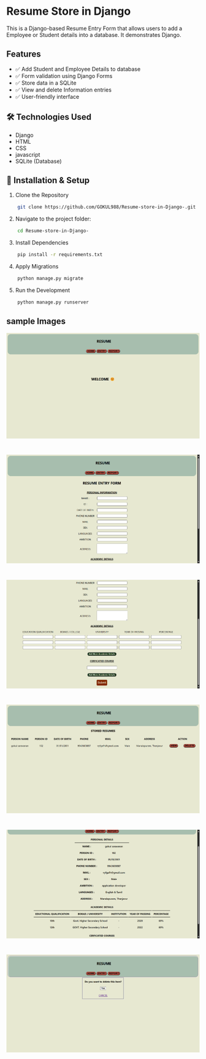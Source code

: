 # Resume Store in Django
This is a Django-based Resume Entry Form that allows users to add a Employee or Student details into a database. It demonstrates Django.

## Features 
- ✅ Add Student and Employee Details to database
- ✅ Form validation using Django Forms
- ✅ Store data in a SQLite
- ✅ View and delete Information entries
- ✅ User-friendly interface

## 🛠️ Technologies Used 
- Django
- HTML
- CSS
- javascript 
- SQLite (Database) 

## 🚀 Installation & Setup 
1. Clone the Repository
``` bash
    git clone https://github.com/GOKUL988/Resume-store-in-Django-.git
```

2. Navigate to the project folder: 
``` bash
    cd Resume-store-in-Django-
```
3. Install Dependencies 
``` bash 
    pip install -r requirements.txt  
```
4. Apply Migrations 
``` bash 
    python manage.py migrate  
```
5. Run the Development 
``` bash 
    python manage.py runserver  
```

## sample Images 
![sample2](sample/img2.png)
# 
![sample3](sample/img3.png)
# 
![sample4](sample/img4.png)
# 
![sample5](sample/img5.png)
# 
![sample6](sample/img6.png)
# 
![sample1](sample/img1.png)
# 

